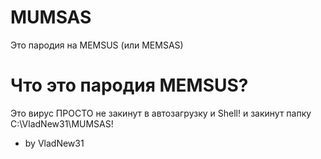 # MUMSAS
Это пародия на MEMSUS (или MEMSAS)
# Что это пародия MEMSUS?
Это вирус ПРОСТО не закинут в автозагрузку и Shell!
и закинут папку C:\VladNew31\MUMSAS!


- by VladNew31

